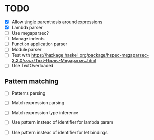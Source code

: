 # TODO
  - [X] Allow single parenthesis around expressions
  - [X] Lambda parser
  - [ ] Use megaparsec?
  - [ ] Manage indents
  - [ ] Function application parser
  - [ ] Module parser
  - [ ] Test with https://hackage.haskell.org/package/hspec-megaparsec-2.2.0/docs/Test-Hspec-Megaparsec.html
  - [ ] Use TextOverloaded

## Pattern matching
  - [ ] Patterns parsing
  - [ ] Match expression parsing
  - [ ] Match expression type inference
  - [ ] Use pattern instead of identifier for lambda param
  - [ ] Use pattern instead of identifier for let bindings


